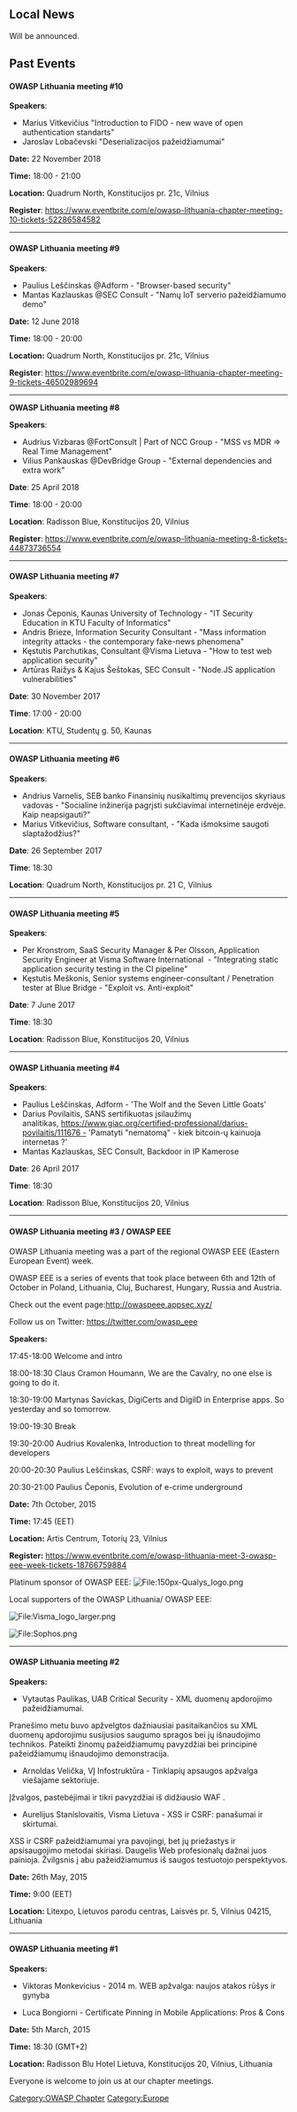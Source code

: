 ## Local News

Will be announced.

## Past Events

#### **OWASP Lithuania meeting \#10**

**Speakers**:

  - Marius Vitkevičius "Introduction to FIDO - new wave of open
    authentication standarts"
  - Jaroslav Lobačevski "Deserializacijos pažeidžiamumai"

**Date:** 22 November 2018

**Time:** 18:00 - 21:00

**Location:** Quadrum North, Konstitucijos pr. 21c, Vilnius

**Register**:
<https://www.eventbrite.com/e/owasp-lithuania-chapter-meeting-10-tickets-52286584582>

-----

#### **OWASP Lithuania meeting \#9**

**Speakers**:

  - Paulius Leščinskas @Adform - "Browser-based security"
  - Mantas Kazlauskas @SEC Consult - "Namų IoT serverio pažeidžiamumo
    demo"

**Date:** 12 June 2018

**Time:** 18:00 - 20:00

**Location:** Quadrum North, Konstitucijos pr. 21c, Vilnius

**Register**:
<https://www.eventbrite.com/e/owasp-lithuania-chapter-meeting-9-tickets-46502989694>

-----

**OWASP Lithuania meeting \#8**

**Speakers**:

  - Audrius Vizbaras @FortConsult | Part of NCC Group - "MSS vs MDR =\>
    Real Time Management"
  - Vilius Pankauskas @DevBridge Group - "External dependencies and
    extra work"

**Date**: 25 April 2018

**Time**: 18:00 - 20:00

**Location**: Radisson Blue, Konstitucijos 20, Vilnius

**Register**:
<https://www.eventbrite.com/e/owasp-lithuania-meeting-8-tickets-44873736554>

-----

#### **OWASP Lithuania meeting \#7**

**Speakers**:

  - Jonas Čeponis, Kaunas University of Technology - "IT Security
    Education in KTU Faculty of Informatics"
  - Andris Brieze, Information Security Consultant - "Mass information
    integrity attacks - the contemporary fake-news phenomena"
  - Kęstutis Parchutikas, Consultant @Visma Lietuva - "How to test web
    application security"
  - Artūras Raižys & Kajus Šeštokas, SEC Consult - "Node.JS application
    vulnerabilities"

**Date**: 30 November 2017

**Time**: 17:00 - 20:00

**Location**: KTU, Studentų g. 50, Kaunas

-----

#### OWASP Lithuania meeting \#6

**Speakers**:

  - Andrius Varnelis, SEB banko Finansinių nusikaltimų prevencijos
    skyriaus vadovas - "Socialine inžinerija pagrįsti sukčiavimai
    internetinėje erdvėje. Kaip neapsigauti?"
  - Marius Vitkevičius, Software consultant, - "Kada išmoksime saugoti
    slaptažodžius?"

**Date**: 26 September 2017

**Time**: 18:30

**Location**: Quadrum North, Konstitucijos pr. 21 C, Vilnius

-----

#### OWASP Lithuania meeting \#5

**Speakers**:

  - Per Kronstrom, SaaS Security Manager & Per Olsson, Application
    Security Engineer at Visma Software International  - "Integrating
    static application security testing in the CI pipeline"
  - Kęstutis Meškonis, Senior systems engineer-consultant / Penetration
    tester at Blue Bridge - "Exploit vs. Anti-exploit"

**Date**: 7 June 2017

**Time**: 18:30

**Location**: Radisson Blue, Konstitucijos 20, Vilnius

-----

#### OWASP Lithuania meeting \#4

**Speakers**:

  - Paulius Leščinskas, Adform - 'The Wolf and the Seven Little Goats'
  - Darius Povilaitis, SANS sertifikuotas įsilaužimų
    analitikas, https://www.giac.org/certified-professional/darius-povilaitis/111676 -
    'Pamatyti "nematomą" - kiek bitcoin-ų kainuoja internetas ?'
  - Mantas Kazlauskas, SEC Consult, Backdoor in IP Kamerose

**Date**: 26 April 2017

**Time**: 18:30

**Location**: Radisson Blue, Konstitucijos 20, Vilnius

-----

#### OWASP Lithuania meeting \#3 / OWASP EEE

OWASP Lithuania meeting was a part of the regional OWASP EEE (Eastern
European Event) week.

OWASP EEE is a series of events that took place between 6th and 12th of
October in Poland, Lithuania, Cluj, Bucharest, Hungary, Russia and
Austria.

Check out the event page:<http://owaspeee.appsec.xyz/>

Follow us on Twitter: <https://twitter.com/owasp_eee>

**Speakers:**

17:45-18:00 Welcome and intro

18:00-18:30 Claus Cramon Houmann, We are the Cavalry, no one else is
going to do it.

18:30-19:00 Martynas Savickas, DigiCerts and DigiID in Enterprise apps.
So yesterday and so tomorrow.

19:00-19:30 Break

19:30-20:00 Audrius Kovalenka, Introduction to threat modelling for
developers

20:00-20:30 Paulius Leščinskas, CSRF: ways to exploit, ways to prevent

20:30-21:00 Paulius Čeponis, Evolution of e-crime underground

**Date:** 7th October, 2015

**Time:** 17:45 (EET)

**Location:** Artis Centrum, Totorių 23, Vilnius

**Register:**
<https://www.eventbrite.com/e/owasp-lithuania-meet-3-owasp-eee-week-tickets-18766759884>

Platinum sponsor of OWASP EEE:
![<File:150px-Qualys_logo.png>](150px-Qualys_logo.png
"File:150px-Qualys_logo.png")

Local supporters of the OWASP Lithuania/ OWASP EEE:

![<File:Visma_logo_larger.png>](Visma_logo_larger.png
"File:Visma_logo_larger.png")

![<File:Sophos.png>](Sophos.png "File:Sophos.png")

-----

#### OWASP Lithuania meeting \#2

**Speakers:**

  - Vytautas Paulikas, UAB Critical Security - XML duomenų apdorojimo
    pažeidžiamumai.

Pranešimo metu buvo apžvelgtos dažniausiai pasitaikančios su XML duomenų
apdorojimu susijusios saugumo spragos bei jų išnaudojimo technikos.
Pateikti žinomų pažeidžiamumų pavyzdžiai bei principinė pažeidžiamumų
išnaudojimo demonstracija.

  - Arnoldas Velička, VĮ Infostruktūra - Tinklapių apsaugos apžvalga
    viešajame sektoriuje.

Įžvalgos, pastebėjimai ir tikri pavyzdžiai iš didžiausio WAF .

  - Aurelijus Stanislovaitis, Visma Lietuva - XSS ir CSRF: panašumai ir
    skirtumai.

XSS ir CSRF pažeidžiamumai yra pavojingi, bet jų priežastys ir
apsisaugojimo metodai skiriasi. Daugelis Web profesionalų dažnai juos
painioja. Žvilgsnis į abu pažeidžiamumus iš saugos testuotojo
perspektyvos.

**Date:** 26th May, 2015

**Time:** 9:00 (EET)

**Location:** Litexpo, Lietuvos parodu centras, Laisvės pr. 5, Vilnius
04215, Lithuania

-----

#### OWASP Lithuania meeting \#1

**Speakers:**

  - Viktoras Monkevicius - 2014 m. WEB apžvalga: naujos atakos rūšys ir
    gynyba

<!-- end list -->

  - Luca Bongiorni - Certificate Pinning in Mobile Applications: Pros &
    Cons

**Date:** 5th March, 2015

**Time:** 18:30 (GMT+2)

**Location:** Radisson Blu Hotel Lietuva, Konstitucijos 20, Vilnius,
Lithuania

Everyone is welcome to join us at our chapter meetings.

[Category:OWASP Chapter](Category:OWASP_Chapter "wikilink")
[Category:Europe](Category:Europe "wikilink")